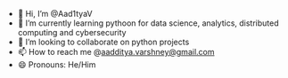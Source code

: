 - 👋 Hi, I’m @Aad1tyaV
- 🌱 I’m currently learning pythoon for data science, analytics, distributed computing and cybersecurity
- 💞️ I’m looking to collaborate on python projects
- 📫 How to reach me @aadditya.varshney@gmail.com
- 😄 Pronouns: He/Him
